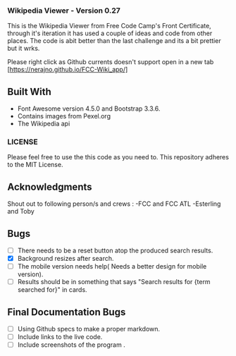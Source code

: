 ### Wikipedia Viewer  - Version 0.27
This is the Wikipedia Viewer  from Free Code Camp's Front Certificate, through it's iteration it has used a couple of ideas and code from other places. The code is abit better than the last challenge and its a bit prettier but it wrks.  

Please right click as Github currents doesn't support open in a new tab
[https://nerajno.github.io/FCC-Wiki_app/]

## Built With
- Font Awesome version 4.5.0 and Bootstrap 3.3.6.
- Contains images from Pexel.org
- The Wikipedia api

### LICENSE
Please feel free to use the this code as you need to.
This repository adheres to the MIT License.

## Acknowledgments
Shout out to following person/s and crews :
-FCC and FCC ATL
-Esterling and Toby

## Bugs

- [ ] There needs to be a reset button atop the produced search results.
- [x] Background resizes after search.
- [ ] The mobile version needs help( Needs a better design for mobile version).
- [ ] Results should be in something that says "Search results for {term searched for}" in cards.

## Final Documentation Bugs

- [ ] Using Github specs to make a proper markdown.
- [ ] Include links to the live code.
- [ ] Include screenshots of the program .